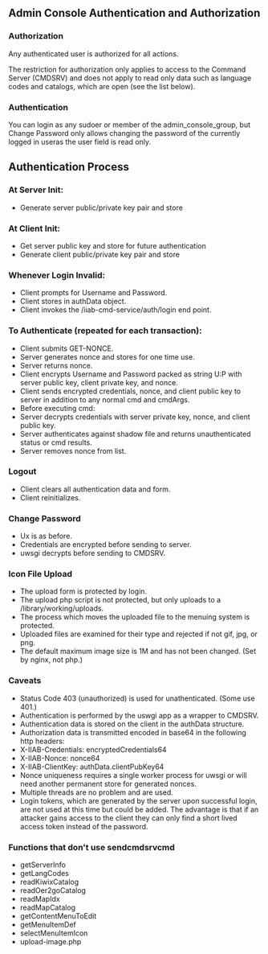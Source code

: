 ## Admin Console Authentication and Authorization

### Authorization

Any authenticated user is authorized for all actions.

The restriction for authorization only applies to access to the Command Server (CMDSRV) and does not apply to read only data such as language codes and catalogs, which are open (see the list below).

### Authentication

You can login as any sudoer or member of the admin_console_group, but Change Password only allows changing the password of the currently logged in useras the user field is read only.

## Authentication Process

### At Server Init:
* Generate server public/private key pair and store

### At Client Init:
* Get server public key and store for future authentication
* Generate client public/private key pair and store

###	Whenever Login Invalid:
* Client prompts for Username and Password.
* Client stores in authData object.
* Client invokes the /iiab-cmd-service/auth/login end point.

###	To Authenticate (repeated for each transaction):
* Client submits GET-NONCE.
* Server generates nonce and stores for one time use.
* Server returns nonce.
* Client encrypts Username and Password packed as string U:P with server public key, client private key, and nonce.
* Client sends encrypted credentials, nonce, and client public key to server in addition to any normal cmd and cmdArgs.
* Before executing cmd:
* Server decrypts credentials with server private key, nonce, and client public key.
* Server authenticates against shadow file and returns unauthenticated status or cmd results.
* Server removes nonce from list.

### Logout
* Client clears all authentication data and form.
* Client reinitializes.

### Change Password
* Ux is as before.
* Credentials are encrypted before sending to server.
* uwsgi decrypts before sending to CMDSRV.

### Icon File Upload

* The upload form is protected by login.
* The upload php script is not protected, but only uploads to a /library/working/uploads.
* The process which moves the uploaded file to the menuing system is protected.
* Uploaded files are examined for their type and rejected if not gif, jpg, or png.
* The default maximum image size is 1M and has not been changed. (Set by nginx, not php.)

### Caveats

* Status Code 403 (unauthorized) is used for unathenticated. (Some use 401.)
* Authentication is performed by the uswgi app as a wrapper to CMDSRV.
* Authentication data is stored on the client in the authData structure.
* Authorization data is transmitted encoded in base64 in the following http headers:
* X-IIAB-Credentials: encryptedCredentials64
* X-IIAB-Nonce: nonce64
* X-IIAB-ClientKey: authData.clientPubKey64
* Nonce uniqueness requires a single worker process for uwsgi or will need another permanent store for generated nonces.
* Multiple threads are no problem and are used.
* Login tokens, which are generated by the server upon successful login, are not used at this time but could be added. The advantage is that if an attacker gains access to the client they can only find a short lived access token instead of the password.

### Functions that don't use sendcmdsrvcmd

* getServerInfo
* getLangCodes
* readKiwixCatalog
* readOer2goCatalog
* readMapIdx
* readMapCatalog
* getContentMenuToEdit
* getMenuItemDef
* selectMenuItemIcon
* upload-image.php
